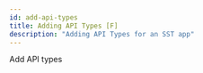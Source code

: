 ```yaml
---
id: add-api-types
title: Adding API Types [F]
description: "Adding API Types for an SST app"
---
```


Add API types